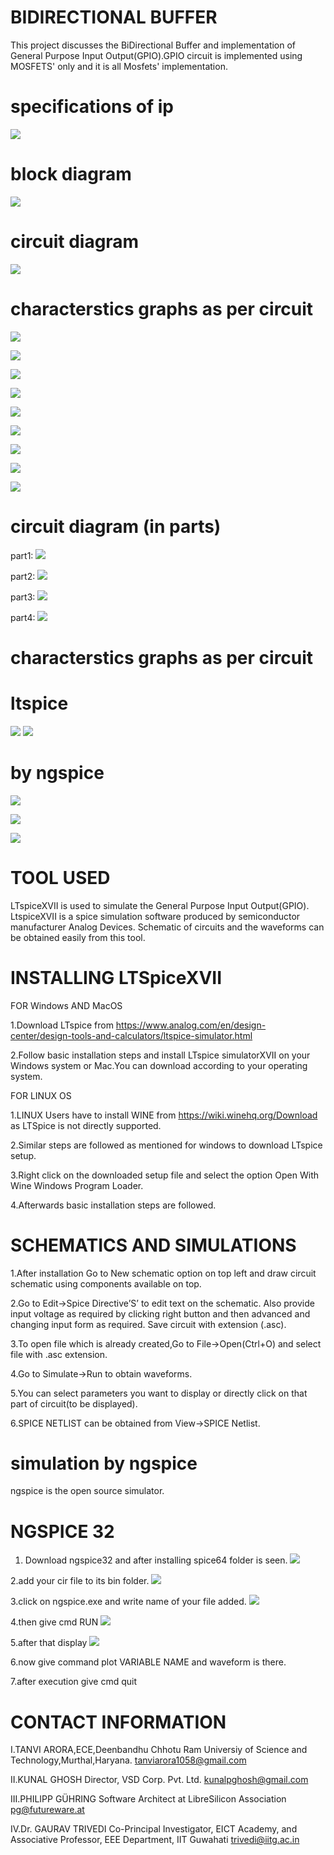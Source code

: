# BIDIRECTIONAL BUFFER
This project discusses the BiDirectional Buffer and implementation of General Purpose Input Output(GPIO).GPIO circuit is implemented using MOSFETS' only and it is all Mosfets' implementation.

# specifications of ip

![](https://github.com/tanu2303/BidirectionalBuffer-GPIO/blob/master/Waveforms_ngspice/specifications.png)

# block diagram
![](https://github.com/tanu2303/BidirectionalBuffer-GPIO/blob/master/img/Screenshot%20(4609).png)

# circuit diagram
![](https://github.com/tanu2303/BidirectionalBuffer-GPIO/blob/master/Waveforms_ltspice/ckt.png)


# characterstics graphs as per circuit
![](https://github.com/tanu2303/BidirectionalBuffer-GPIO/blob/master/stage4/Screenshot%20(4795).png)

![](https://github.com/tanu2303/BidirectionalBuffer-GPIO/blob/master/png/Screenshot%20(4806).png)

![](https://github.com/tanu2303/BidirectionalBuffer-GPIO/blob/master/stage4/Screenshot%20(4799).png)

![](https://github.com/tanu2303/BidirectionalBuffer-GPIO/blob/master/stage4/Screenshot%20(4800).png)

![](https://github.com/tanu2303/BidirectionalBuffer-GPIO/blob/master/stage4/Screenshot%20(4801).png)

![](https://github.com/tanu2303/BidirectionalBuffer-GPIO/blob/master/stage4/Screenshot%20(4802).png)

![](https://github.com/tanu2303/BidirectionalBuffer-GPIO/blob/master/stage4/Screenshot%20(4803).png)

![](https://github.com/tanu2303/BidirectionalBuffer-GPIO/blob/master/stage4/Screenshot%20(4804).png)

![](https://github.com/tanu2303/BidirectionalBuffer-GPIO/blob/master/stage4/Screenshot%20(4805).png)

# circuit diagram (in parts)
part1:
![](https://github.com/tanu2303/BidirectionalBuffer-GPIO/blob/master/png/Screenshot%20(4807).png)

part2:
![](https://github.com/tanu2303/BidirectionalBuffer-GPIO/blob/master/png/Screenshot%20(4808).png)

part3:
![](https://github.com/tanu2303/BidirectionalBuffer-GPIO/blob/master/png/Screenshot%20(4809).png)

part4:
![](https://github.com/tanu2303/BidirectionalBuffer-GPIO/blob/master/png/Screenshot%20(4810).png)

# characterstics graphs as per circuit

# ltspice
![](https://github.com/tanu2303/BidirectionalBuffer-GPIO/blob/master/Waveforms_ltspice/1l.png)
![](https://github.com/tanu2303/BidirectionalBuffer-GPIO/blob/master/Waveforms_ltspice/l3.png)

# by ngspice
![](https://github.com/tanu2303/BidirectionalBuffer-GPIO/blob/master/Waveforms_ngspice/1n.png)

![](https://github.com/tanu2303/BidirectionalBuffer-GPIO/blob/master/Waveforms_ngspice/2n.png)

![](https://github.com/tanu2303/BidirectionalBuffer-GPIO/blob/master/Waveforms_ngspice/3n.png)


# TOOL USED
LTspiceXVII is used to simulate the General Purpose Input Output(GPIO). LtspiceXVII is a spice simulation software produced by semiconductor manufacturer Analog Devices. Schematic of circuits and the waveforms can be obtained easily from this tool.

# INSTALLING LTSpiceXVII

   FOR Windows AND MacOS

  1.Download LTspice from https://www.analog.com/en/design-center/design-tools-and-calculators/ltspice-simulator.html 
  
  2.Follow basic installation steps and install LTspice simulatorXVII on your Windows system or Mac.You can download according to your       operating system.

   FOR LINUX OS
	
   1.LINUX Users have to install WINE from https://wiki.winehq.org/Download as LTSpice is not directly supported.
   
   2.Similar steps are followed as mentioned for windows to download LTspice setup.
   
   3.Right click on the downloaded setup file and select the option Open With Wine Windows Program Loader.
   
   4.Afterwards basic installation steps are followed.
	
# SCHEMATICS AND SIMULATIONS

  1.After installation Go to New schematic option on top left and draw circuit schematic using components available on top.
  
  2.Go to Edit->Spice Directive’S’ to edit text on the schematic. Also provide input voltage as required by clicking right button and then advanced and changing input form as required. Save circuit with extension (.asc).

  3.To open file which is already created,Go to File->Open(Ctrl+O) and select file with .asc extension.

  4.Go to Simulate->Run to obtain waveforms.

  5.You can select parameters you want to display or directly click on that part of circuit(to be displayed). 

  6.SPICE NETLIST can be obtained from View->SPICE Netlist.
  

# simulation by ngspice

ngspice is the open source simulator.

# NGSPICE 32
1. Download ngspice32 and after installing spice64 folder is seen.
![](https://github.com/tanu2303/BidirectionalBuffer-GPIO/blob/master/NGSPICE%2032/A.png)

2.add your cir file to its bin folder.
![](https://github.com/tanu2303/BidirectionalBuffer-GPIO/blob/master/NGSPICE%2032/B.png)

3.click on ngspice.exe and write name of your file added.
![](https://github.com/tanu2303/BidirectionalBuffer-GPIO/blob/master/NGSPICE%2032/C.png)

4.then give cmd RUN
![](https://github.com/tanu2303/BidirectionalBuffer-GPIO/blob/master/NGSPICE%2032/D.png)

5.after that display
![](https://github.com/tanu2303/BidirectionalBuffer-GPIO/blob/master/NGSPICE%2032/E.png)

6.now give command plot VARIABLE NAME and waveform is there.

7.after execution give cmd quit

# CONTACT INFORMATION
I.TANVI ARORA,ECE,Deenbandhu Chhotu Ram Universiy of Science and Technology,Murthal,Haryana. tanviarora1058@gmail.com

II.KUNAL GHOSH Director, VSD Corp. Pvt. Ltd. kunalpghosh@gmail.com

III.PHILIPP GÜHRING Software Architect at LibreSilicon Association pg@futureware.at

IV.Dr. GAURAV TRIVEDI Co-Principal Investigator, EICT Academy,
and Associative Professor, EEE Department, IIT Guwahati trivedi@iitg.ac.in
